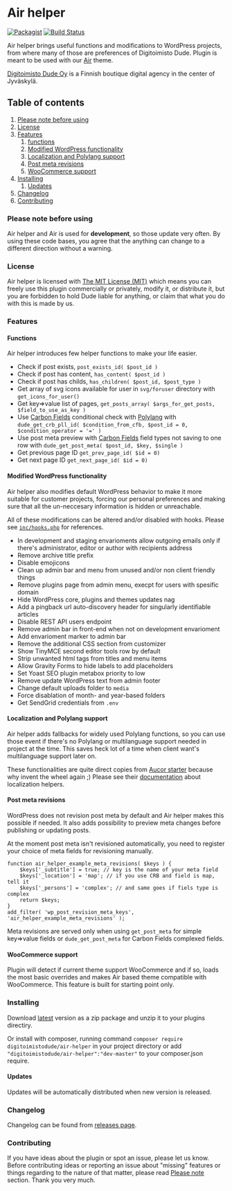 # Air helper

[![Packagist](https://img.shields.io/packagist/v/digitoimistodude/air-helper.svg?style=flat-square)](https://packagist.org/packages/digitoimistodude/air-helper) [![Build Status](https://img.shields.io/travis/digitoimistodude/air-helper.svg?style=flat-square)](https://travis-ci.org/digitoimistodude/air-helper)

Air helper brings useful functions and modifications to WordPress projects, from where many of those are preferences of Digitoimisto Dude. Plugin is meant to be used with our [Air](https://github.com/digitoimistodude/air) theme.

[Digitoimisto Dude Oy](https://www.dude.fi) is a Finnish boutique digital agency in the center of Jyväskylä.

## Table of contents

1. [Please note before using](#please-note-before-using)
2. [License](#license)
3. [Features](#features)
    1. [functions](#functions)
    2. [Modified WordPress functionality](#modified-wordpress-functionality)
    3. [Localization and Polylang support](#localization-and-polylang-support)
    4. [Post meta revisions](#post-meta-revisions)
    5. [WooCommerce support](#woocommerce-support)
4. [Installing](#installing)
    1. [Updates](#updates)
6. [Changelog](#hangelog)
7. [Contributing](#contributing)

### Please note before using

Air helper and Air is used for **development**, so those update very often. By using these code bases, you agree that the anything can change to a different direction without a warning.

### License

Air helper is licensed with [The MIT License (MIT)](http://choosealicense.com/licenses/mit/) which means you can freely use this plugin commercially or privately, modify it, or distribute it, but you are forbidden to hold Dude liable for anything, or claim that what you do with this is made by us.

### Features

#### Functions

Air helper introduces few helper functions to make your life easier.

* Check if post exists, `post_exists_id( $post_id )`
* Check if post has content, `has_content( $post_id )`
* Check if post has childs, `has_children( $post_id, $post_type )`
* Get array of svg icons available for user in `svg/foruser` directory with `get_icons_for_user()`
* Get key=>value list of pages, `get_posts_array( $args_for_get_posts, $field_to_use_as_key )`
* Use [Carbon Fields](https://carbonfields.net) conditional check with [Polylang](https://polylang.pro/) with `dude_get_crb_pll_id( $condition_from_cfb, $post_id = 0, $condition_operator = '=' )`
* Use post meta preview with [Carbon Fields](https://carbonfields.net) field types not saving to one row with `dude_get_post_meta( $post_id, $key, $single )` 
* Get previous page ID `get_prev_page_id( $id = 0)`
* Get next page ID `get_next_page_id( $id = 0)`

#### Modified WordPress functionality

Air helper also modifies default WordPress behavior to make it more suitable for customer projects, forcing our personal preferences and making sure that all the un-neccesary information is hidden or unreachable.

All of these modifications can be altered and/or disabled with hooks. Please see [`inc/hooks.php`](https://github.com/digitoimistodude/air-helper/blob/master/inc/hooks.php) for references.

* In development and staging envarioments allow outgoing emails only if there's administrator, editor or author with recipients address
* Remove archive title prefix
* Disable emojicons
* Clean up admin bar and menu from unused and/or non client friendly things
* Remove plugins page from admin menu, execpt for users with spesific domain
* Hide WordPress core, plugins and themes updates nag
* Add a pingback url auto-discovery header for singularly identifiable articles
* Disable REST API users endpoint
* Remove admin bar in front-end when not on development envarioment
* Add envarioment marker to admin bar
* Remove the additional CSS section from customizer
* Show TinyMCE second editor tools row by default
* Strip unwanted html tags from titles and menu items
* Allow Gravity Forms to hide labels to add placeholders
* Set Yoast SEO plugin metabox priority to low
* Remove update WordPress text from admin footer
* Change default uploads folder to `media`
* Force disablation of month- and year-based folders
* Get SendGrid credentials from `.env`

#### Localization and Polylang support

Air helper adds fallbacks for widely used Polylang functions, so you can use those event if there's no Polylang or multilanguage support needed in project at the time. This saves heck lot of a time when client want's multilanguage support later on.

These functionalities are quite direct copies from [Aucor starter](https://github.com/aucor/aucor-starter) because why invent the wheel again ;) Please see their [documentation](https://github.com/aucor/aucor-starter#71-localization-polylang) about localization helpers.

#### Post meta revisions

WordPress does not revision post meta by default and Air helper makes this possible if needed. It also adds possibility to preview meta changes before publishing or updating posts.

At the moment post meta isn't revisioned automatically, you need to register your choice of meta fields for revisioning manually.

```
function air_helper_example_meta_revisions( $keys ) {
    $keys['_subtitle'] = true; // key is the name of your meta field
    $keys['_location'] = 'map'; // if you use CRB and field is map, tell it
    $keys['_persons'] = 'complex'; // and same goes if fiels type is complex
    return $keys;
}
add_filter( 'wp_post_revision_meta_keys', 'air_helper_example_meta_revisions' );
```

Meta revisions are served only when using `get_post_meta` for simple key=>value fields or `dude_get_post_meta` for Carbon Fields complexed fields.

#### WooCommerce support

Plugin will detect if current theme support WooCommerce and if so, loads the most basic overrides and makes Air based theme compatible with WooCommerce. This feature is built for starting point only.

### Installing

Download [latest](https://github.com/digitoimistodude/air-helper/releases/latest) version as a zip package and unzip it to your plugins directiry. 

Or install with composer, running command `composer require digitoimistodude/air-helper` in your project directory or add `"digitoimistodude/air-helper":"dev-master"` to your composer.json require.

#### Updates

Updates will be automatically distributed when new version is released.

### Changelog

Changelog can be found from [releases page](https://github.com/digitoimistodude/air-helper/releases).

### Contributing

If you have ideas about the plugin or spot an issue, please let us know. Before contributing ideas or reporting an issue about "missing" features or things regarding to the nature of that matter, please read [Please note](#please-note-before-using) section. Thank you very much.
